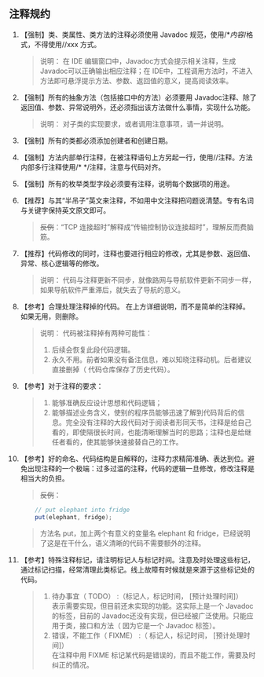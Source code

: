 ## 注释规约

1. 【强制】类、类属性、类方法的注释必须使用 Javadoc 规范，使用/**内容*/格式，不得使用//xxx 方式。
    > 说明： 在 IDE 编辑窗口中，Javadoc方式会提示相关注释，生成 Javadoc可以正确输出相应注释；在 IDE中，工程调用方法时，不进入方法即可悬浮提示方法、参数、返回值的意义，提高阅读效率。

2. 【强制】所有的抽象方法（包括接口中的方法）必须要用 Javadoc注释、除了返回值、参数、异常说明外，还必须指出该方法做什么事情，实现什么功能。
    > 说明： 对子类的实现要求，或者调用注意事项，请一并说明。

3. 【强制】所有的类都必须添加创建者和创建日期。

4. 【强制】方法内部单行注释，在被注释语句上方另起一行，使用//注释。方法内部多行注释使用/* */注释，注意与代码对齐。

5. 【强制】所有的枚举类型字段必须要有注释，说明每个数据项的用途。

6. 【推荐】与其“半吊子”英文来注释，不如用中文注释把问题说清楚。专有名词与关键字保持英文原文即可。
    > ~~反例~~：“TCP 连接超时”解释成“传输控制协议连接超时”，理解反而费脑筋。

7. 【推荐】代码修改的同时，注释也要进行相应的修改，尤其是参数、返回值、异常、核心逻辑等的修改。
    > 说明： 代码与注释更新不同步，就像路网与导航软件更新不同步一样，如果导航软件严重滞后，就失去了导航的意义。

8. 【参考】合理处理注释掉的代码。 在上方详细说明，而不是简单的注释掉。 如果无用，则删除。
    > 说明： 代码被注释掉有两种可能性： <br>
    > 1. 后续会恢复此段代码逻辑。<br>
    > 2. 永久不用。前者如果没有备注信息，难以知晓注释动机。后者建议直接删掉（ 代码仓库保存了历史代码）。

9. 【参考】对于注释的要求：
    > 1. 能够准确反应设计思想和代码逻辑；
    > 2. 能够描述业务含义，使别的程序员能够迅速了解到代码背后的信息。完全没有注释的大段代码对于阅读者形同天书，注释是给自己看的，即使隔很长时间，也能清晰理解当时的思路；注释也是给继任者看的，使其能够快速接替自己的工作。

10. 【参考】好的命名、代码结构是自解释的，注释力求精简准确、表达到位。避免出现注释的一个极端：过多过滥的注释，代码的逻辑一旦修改，修改注释是相当大的负担。
    > ~~反例~~：
    ```java
        // put elephant into fridge
        put(elephant, fridge);
    ```
    > 方法名 put，加上两个有意义的变量名 elephant 和 fridge，已经说明了这是在干什么，语义清晰的代码不需要额外的注释。

11. 【参考】特殊注释标记，请注明标记人与标记时间。注意及时处理这些标记，通过标记扫描，经常清理此类标记。线上故障有时候就是来源于这些标记处的代码。
    > 1. 待办事宜（ TODO） :（标记人，标记时间， [预计处理时间]）<br>
    > 表示需要实现，但目前还未实现的功能。这实际上是一个 Javadoc的标签，目前的 Javadoc还没有实现，但已经被广泛使用。只能应用于类，接口和方法（ 因为它是一个 Javadoc 标签）。<br>
    > 2. 错误，不能工作（ FIXME） :（ 标记人，标记时间， [预计处理时间]）<br>
    > 在注释中用 FIXME 标记某代码是错误的，而且不能工作，需要及时纠正的情况。